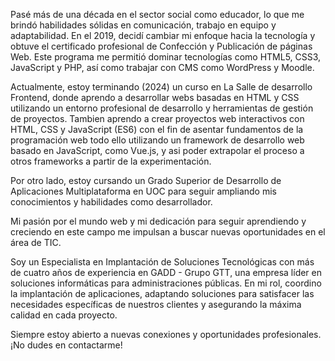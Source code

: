 Pasé más de una década en el sector social como educador, lo que me brindó habilidades sólidas en comunicación, trabajo en equipo y adaptabilidad. En el 2019, decidí cambiar mi enfoque hacia la tecnología y obtuve el certificado profesional de Confección y Publicación de páginas Web. Este programa me permitió dominar tecnologías como HTML5, CSS3, JavaScript y PHP, así como trabajar con CMS como WordPress y Moodle.

Actualmente, estoy terminando (2024) un curso en La Salle de desarrollo Frontend, donde aprendo a desarrollar webs basadas en HTML y CSS utilizando un entorno profesional de desarrollo y herramientas de gestión de proyectos. Tambien aprendo a crear proyectos web interactivos con HTML, CSS y JavaScript (ES6) con el fin de asentar fundamentos de la programación web todo ello utilizando un framework de desarrollo web basado en JavaScript, como Vue.js, y asi poder extrapolar el proceso a otros frameworks a partir de la experimentación.

Por otro lado, estoy cursando un Grado Superior de Desarrollo de Aplicaciones Multiplataforma en UOC para seguir ampliando mis conocimientos y habilidades como desarrollador. 

Mi pasión por el mundo web y mi dedicación para seguir aprendiendo y creciendo en este campo me impulsan a buscar nuevas oportunidades en el área de TIC.

Soy un Especialista en Implantación de Soluciones Tecnológicas con más de cuatro años de experiencia en GADD - Grupo GTT, una empresa líder en soluciones informáticas para administraciones públicas. En mi rol, coordino la implantación de aplicaciones, adaptando soluciones para satisfacer las necesidades específicas de nuestros clientes y asegurando la máxima calidad en cada proyecto.

Siempre estoy abierto a nuevas conexiones y oportunidades profesionales. ¡No dudes en contactarme!
